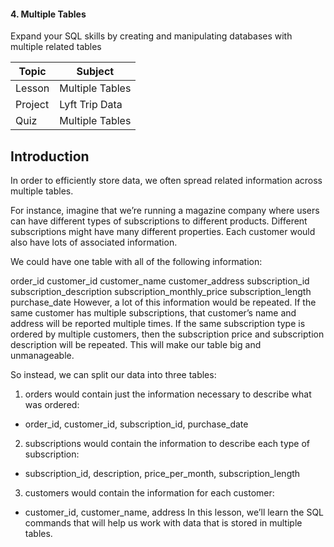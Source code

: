 #### 4. Multiple Tables
Expand your SQL skills by creating and manipulating databases with multiple related tables

| Topic  |  Subject  |
| ------------------- | ------------------- |
|  Lesson  |  Multiple Tables  |
|  Project |  Lyft Trip Data |
|  Quiz  |  Multiple Tables |

## Introduction
In order to efficiently store data, we often spread related information across multiple tables.

For instance, imagine that we’re running a magazine company where users can have different types of subscriptions to different products. Different subscriptions might have many different properties. Each customer would also have lots of associated information.

We could have one table with all of the following information:

order_id
customer_id
customer_name
customer_address
subscription_id
subscription_description
subscription_monthly_price
subscription_length
purchase_date
However, a lot of this information would be repeated. If the same customer has multiple subscriptions, that customer’s name and address will be reported multiple times. If the same subscription type is ordered by multiple customers, then the subscription price and subscription description will be repeated. This will make our table big and unmanageable.

So instead, we can split our data into three tables:

1. orders would contain just the information necessary to describe what was ordered:
- order_id, customer_id, subscription_id, purchase_date
2. subscriptions would contain the information to describe each type of subscription:
- subscription_id, description, price_per_month, subscription_length
3. customers would contain the information for each customer:
- customer_id, customer_name, address
In this lesson, we’ll learn the SQL commands that will help us work with data that is stored in multiple tables.